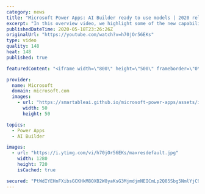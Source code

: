```yaml
---
category: news
title: "Microsoft Power Apps: AI Builder ready to use models | 2020 release wave 1 overview"
excerpt: "In this overview video, we highlight some of the new capabilities included in the latest update to Microsoft Power Apps, AI Builder ready to use models.     Here are the capabilities covered:   • Entity extraction helps you by identifying and extracting people, dates, places, locations, etc. from text"
publishedDateTime: 2020-05-18T23:26:26Z
originalUrl: "https://youtube.com/watch?v=h70jOr56EKs"
type: video
quality: 148
heat: 148
published: true

featuredContent: "<iframe width=\"800\" height=\"500\" frameborder=\"0\" src=\"https://www.youtube.com/embed/h70jOr56EKs\" allow=\"accelerometer; autoplay; encrypted-media; gyroscope; picture-in-picture\" allowfullscreen></iframe>"

provider:
  name: Microsoft
  domain: microsoft.com
  images:
    - url: "https://smartableai.github.io/microsoft-power-apps/assets/images/organizations/microsoft.com-50x50.jpg"
      width: 50
      height: 50

topics:
  - Power Apps
  - AI Builder

images:
  - url: "https://i.ytimg.com/vi/h70jOr56EKs/maxresdefault.jpg"
    width: 1280
    height: 720
    isCached: true

secured: "PtWdIYEHnFXibsGCKHkM8OXB2W8yaKsG3MjmdjmNEICmLp2Q85Sbg5NmlYjC9kzTl4DNYSCVPAtpvtE2ezZSNfdy89vC0WwDEnfArKqqPiURgFfER0Jc5TSudVNEUV5vyBFrj0NGUq5QNKGgNGG5d+ftSc9zF76UhAIBgFR8bXD5hvZn/iKsIHsnoiex//KNnrR5kaJEzkmTZWz+4I6fHPqPGr2d+7nY4Chs/LlorI7JtCKMcRgiVN+al36DR8ilZEBlNoIQy4WT/Lss4ya072Xq8u3bEBOIs9IKAqIaFe3DOJhasRfjKEdN9ZXtpsYkiSLX85PnSgeFisGXh00sYpgmhf6hSZ/fJnuo93nLZQ5JsPPnn3ClRNgIBOPDSfnZdDdwtEhFyShUJ6NB+7KbbPolSYcaUnVO90cl1xf/Hn171QxTG8lsLHvVZO0BGc2M;cYRrw0oA/dt3FsoR2NGDMA=="
---
```


